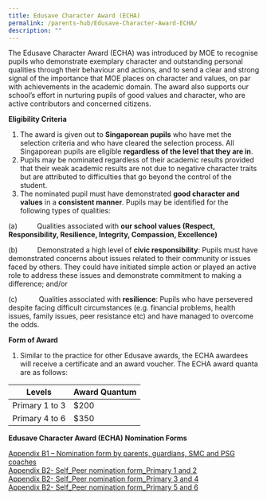 ```yaml
---
title: Edusave Character Award (ECHA)
permalink: /parents-hub/Edusave-Character-Award-ECHA/
description: ""
---
```

The Edusave Character Award (ECHA) was introduced by MOE to recognise pupils who demonstrate exemplary character and outstanding personal qualities through their behaviour and actions, and to send a clear and strong signal of the importance that MOE places on character and values, on par with achievements in the academic domain. The award also supports our school’s effort in nurturing pupils of good values and character, who are active contributors and concerned citizens.

**Eligibility Criteria**

1.  The award is given out to **Singaporean pupils** who have met the selection criteria and who have cleared the selection process. All Singaporean pupils are eligible **regardless of the level that they are in**.
2.  Pupils may be nominated regardless of their academic results provided that their weak academic results are not due to negative character traits but are attributed to difficulties that go beyond the control of the student.
3.  The nominated pupil must have demonstrated **good character and values** in a **consistent manner**. Pupils may be identified for the following types of qualities:

(a)          Qualities associated with **our school values (Respect, Responsibility, Resilience, Integrity, Compassion, Excellence)**

(b)          Demonstrated a high level of **civic responsibility**: Pupils must have demonstrated concerns about issues related to their community or issues faced by others. They could have initiated simple action or played an active role to address these issues and demonstrate commitment to making a difference; and/or

(c)           Qualities associated with **resilience**: Pupils who have persevered despite facing difficult circumstances (e.g. financial problems, health issues, family issues, peer resistance etc) and have managed to overcome the odds.

**Form of Award**

1.  Similar to the practice for other Edusave awards, the ECHA awardees will receive a certificate and an award voucher. The ECHA award quanta are as follows:

| Levels         | Award Quantum |
|----------------|---------------|
| Primary 1 to 3 | $200          |
| Primary 4 to 6 | $350          |

**Edusave Character Award (ECHA) Nomination Forms**

[Appendix B1 – Nomination form by parents, guardians, SMC and PSG coaches](https://go.gov.sg/appendixb1nominationformbyparentsguardianssmcpsgcoaches)  
[Appendix B2- Self\_Peer nomination form\_Primary 1 and 2](https://go.gov.sg/appendixb2selfpeernominationformprimary1and2)  
[Appendix B2- Self\_Peer nomination form\_Primary 3 and 4](https://go.gov.sg/appendixb2selfpeernominationformprimary3and4)  
[Appendix B2- Self\_Peer nomination form\_Primary 5 and 6](https://go.gov.sg/appendixb2selfpeernominationformprimary5and6)